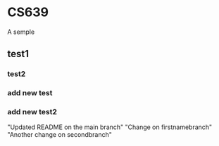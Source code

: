 # CS639

A semple

## test1

### test2

### add new test

### add new test2

"Updated README on the main branch" 
"Change on firstnamebranch" 
"Another change on secondbranch" 
